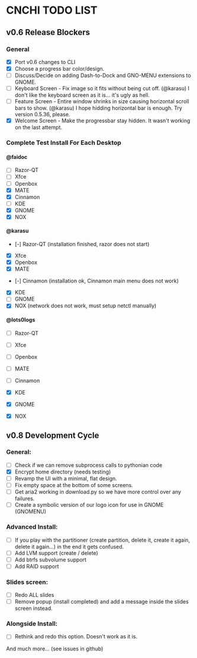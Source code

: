 # CNCHI TODO LIST

## v0.6 Release Blockers

### General
 - [x] Port v0.6 changes to CLI
 - [x] Choose a progress bar color/design.
 - [ ] Discuss/Decide on adding Dash-to-Dock and GNO-MENU extensions to GNOME.
 - [ ] Keyboard Screen - Fix image so it fits without being cut off.
 (@karasu) I don't like the keyboard screen as it is... it's ugly as hell.
 - [ ] Feature Screen - Entire window shrinks in size causing horizontal scroll bars to show.
 (@karasu) I hope hidding horizontal bar is enough. Try version 0.5.36, please.
 - [X] Welcome Screen - Make the progressbar stay hidden. It wasn't working on the last attempt.

### Complete Test Install For Each Desktop

#### @faidoc

- [ ] Razor-QT
- [ ] Xfce
- [ ] Openbox
- [x] MATE
- [x] Cinnamon
- [ ] KDE
- [x] GNOME
- [x] NOX

#### @karasu

- [-] Razor-QT (installation finished, razor does not start)
- [x] Xfce
- [x] Openbox
- [x] MATE
- [-] Cinnamon (installation ok, Cinnamon main menu does not work)
- [x] KDE
- [ ] GNOME
- [x] NOX (network does not work, must setup netctl manually)

#### @lots0logs

- [ ] Razor-QT
- [ ] Xfce
- [ ] Openbox
- [ ] MATE
- [ ] Cinnamon
- [X] KDE
- [X] GNOME
- [X] NOX


## v0.8 Development Cycle

### General:
 - [ ] Check if we can remove subprocess calls to pythonian code
 - [x] Encrypt home directory (needs testing)
 - [ ] Revamp the UI with a minimal, flat design.
 - [ ] Fix empty space at the bottom of some screens.
 - [ ] Get aria2 working in download.py so we have more control over any failures.
 - [ ] Create a symbolic version of our logo icon for use in GNOME (GNOMENU)

### Advanced Install:
 - [ ] If you play with the partitioner (create partition, delete it, create it
   again, delete it again...) in the end it gets confused.
 - [ ] Add LVM support (create / delete)
 - [ ] Add btrfs subvolume support
 - [ ] Add RAID support

### Slides screen:
 - [ ] Redo ALL slides
 - [ ] Remove popup (install completed) and add a message inside the slides screen instead.

### Alongside Install:
 - [ ] Rethink and redo this option. Doesn't work as it is.

 
And much more... (see issues in github)
